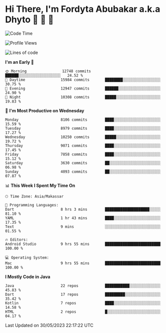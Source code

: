 # Hi There, I'm Fordyta Abubakar a.k.a Dhyto 👋 👋 👋 

<!--
**DhytoDev/dhytodev** is a ✨ _special_ ✨ repository because its `README.md` (this file) appears on your GitHub profile.

Here are some ideas to get you started:

- 🔭 I’m currently working on ...
- 🌱 I’m currently learning ...
- 👯 I’m looking to collaborate on ...
- 🤔 I’m looking for help with ...
- 💬 Ask me about ...
- 📫 How to reach me: ...
- 😄 Pronouns: ...
- ⚡ Fun fact: ...
-->

<!--START_SECTION:waka-->
![Code Time](http://img.shields.io/badge/Code%20Time-1%2C923%20hrs%2015%20mins-blue)

![Profile Views](http://img.shields.io/badge/Profile%20Views-0-blue)

![Lines of code](https://img.shields.io/badge/From%20Hello%20World%20I%27ve%20Written-6.5%20million%20lines%20of%20code-blue)

**I'm an Early 🐤** 

```text
🌞 Morning                12748 commits       ██████░░░░░░░░░░░░░░░░░░░   24.52 % 
🌆 Daytime                15984 commits       ████████░░░░░░░░░░░░░░░░░   30.75 % 
🌃 Evening                12947 commits       ██████░░░░░░░░░░░░░░░░░░░   24.90 % 
🌙 Night                  10308 commits       █████░░░░░░░░░░░░░░░░░░░░   19.83 % 
```
📅 **I'm Most Productive on Wednesday** 

```text
Monday                   8106 commits        ████░░░░░░░░░░░░░░░░░░░░░   15.59 % 
Tuesday                  8979 commits        ████░░░░░░░░░░░░░░░░░░░░░   17.27 % 
Wednesday                10250 commits       █████░░░░░░░░░░░░░░░░░░░░   19.72 % 
Thursday                 9071 commits        ████░░░░░░░░░░░░░░░░░░░░░   17.45 % 
Friday                   7858 commits        ████░░░░░░░░░░░░░░░░░░░░░   15.12 % 
Saturday                 3630 commits        ██░░░░░░░░░░░░░░░░░░░░░░░   06.98 % 
Sunday                   4093 commits        ██░░░░░░░░░░░░░░░░░░░░░░░   07.87 % 
```


📊 **This Week I Spent My Time On** 

```text
🕑︎ Time Zone: Asia/Makassar

💬 Programming Languages: 
Dart                     8 hrs 3 mins        ████████████████████░░░░░   81.10 % 
YAML                     1 hr 43 mins        ████░░░░░░░░░░░░░░░░░░░░░   17.35 % 
Text                     9 mins              ░░░░░░░░░░░░░░░░░░░░░░░░░   01.55 % 

🔥 Editors: 
Android Studio           9 hrs 55 mins       █████████████████████████   100.00 % 

💻 Operating System: 
Mac                      9 hrs 55 mins       █████████████████████████   100.00 % 
```

**I Mostly Code in Java** 

```text
Java                     22 repos            ███████████░░░░░░░░░░░░░░   45.83 % 
Dart                     17 repos            █████████░░░░░░░░░░░░░░░░   35.42 % 
Kotlin                   7 repos             ████░░░░░░░░░░░░░░░░░░░░░   14.58 % 
HTML                     2 repos             █░░░░░░░░░░░░░░░░░░░░░░░░   04.17 % 
```




 Last Updated on 30/05/2023 22:17:22 UTC
<!--END_SECTION:waka-->
